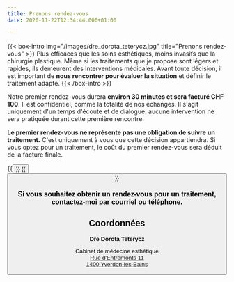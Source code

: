 ```yaml
---
title: Prenons rendez-vous
date: 2020-11-22T12:34:44.000+01:00

---
```

{{< box-intro img="/images/dre_dorota_teterycz.jpg"
title="Prenons rendez-vous" >}}
Plus efficaces que les soins esthétiques, moins invasifs que la chirurgie plastique. Même si les traitements que je propose sont légers et rapides, ils demeurent des interventions médicales. Avant toute décision, il est important de **nous rencontrer pour évaluer la situation** et définir le traitement adapté.
{{< /box-intro >}}

Notre premier rendez-vous durera **environ 30 minutes et sera facturé CHF 100**. Il est confidentiel, comme la totalité de nos échanges. Il s'agit uniquement d'un temps d'écoute et de dialogue: aucune intervention ne sera pratiquée durant cette première rencontre.

**Le premier rendez-vous ne représente pas une obligation de suivre un traitement.** C'est uniquement à vous que cette décision appartiendra. Si vous optez pour un traitement, le coût du premier rendez-vous sera déduit de la facture finale.

{{<button href="tel:0041794050453" name="+41 79 405 04 53" >}}
{{<button href="mailto:contact@dt-esthetique.ch" name="contact@dt-esthetique.ch" >}}

### Si vous souhaitez obtenir un rendez-vous pour un traitement, contactez-moi par courriel ou téléphone.

## Coordonnées

**Dre Dorota Teterycz**

Cabinet de médecine esthétique  
[Rue d'Entremonts 11  <br/>1400 Yverdon-les-Bains](https://g.page/r/CYWvuLCJni2HEAE)